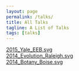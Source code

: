 ```yaml
---
layout: page
permalink: /talks/
title: All Talks
tagline: A List of Talks
tags: [talks]
---
```



[2015_Yale_EEB.svg](/talks/Eaton_2015_Yale_EEB.svg)  
[2014_Evolution_Raleigh.svg](/talks/Eaton_2014_Evolution_Raleigh.svg)   
[2014_Botany_Boise.svg](/talks/Eaton_2014_Botany_Boise.svg)  


